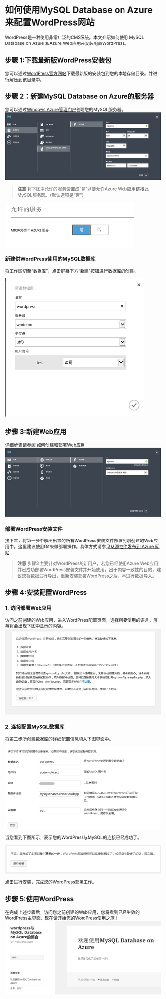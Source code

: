 # 如何使用MySQL Database on Azure来配置WordPress网站



WordPress是一种使用非常广泛的CMS系统。本文介绍如何使用 MySQL Database on Azure 和Azure Web应用来安装配置WordPress。



## 步骤 1:下载最新版WordPress安装包
您可以通过[WordPress官方网站]( https://wordpress.org/download/)下载最新版的安装包到您的本地存储目录。并进行解压到该目录中。

## 步骤 2：新建MySQL Database on Azure的服务器
您可以通过[Windows Azure管理门户](https://manage.windowsazure.cn)创建您的MySQL服务器。
![创建MySQL服务器][1]

> **注意** 将下图中允许的服务设置成“是”以便允许Azure Web应用链接此MySQL服务器。（默认选项是“否”）

![允许的服务][2]


### 新建供WordPress使用的MySQL数据库
将工作区切至“数据库”，点击屏幕下方“新建”按钮进行数据库的创建。

![新建数据库][3]


## 步骤 3:新建Web应用
详细步骤请参阅 [如何创建和部署Web应用](http://www.windowsazure.cn/manage/services/web-sites/how-to-create-websites/)
![新建Web应用][4]

### 部署WordPress安装文件
接下来，将第一步中解压出来的所有WordPress安装文件部署到刚创建的Web应用中。这里建议使用Git来做部署操作。具体方式请参见[从源控件发布到 Azure 网站](http://www.windowsazure.cn/documentation/articles/web-sites-publish-source-control/)

> **注意** 步骤3 主要针对WordPress的新用户，若您已经使用Azure Web应用并已成功部署WordPress安装文件并开始使用，出于内容一致性的目的，建议您将数据进行导出，重新安装部署WordPress之后，再进行数据导入。

## 步骤 4:安装配置WordPress


### 1. 访问部署Web应用
访问之前创建的Web应用，进入WordPress配置页面，选择所要使用的语言，屏幕将会出现下图中显示的内容。
![配置WordPress][5] 

### 2. 连接配置MySQL数据库
将第二步所创建数据库的详细配置信息填入下图界面中。

![连接WordPress][6] 

当您看到下图所示，表示您的WordPress与MySQL的连接已经成功了。

![成功连接WordPress][7] 

点击进行安装，完成您的WordPress部署工作。


## 步骤 5:使用WordPress
在完成上述步骤后，访问您之前创建的Web应用，您将看到已经生效的WordPress主界面。现在请开始您的WordPress使用之旅！
![安装WordPress][8] 



<!--Image references-->
[1]: ./img/001.png
[2]: ./img/002.png
[3]: ./img/003.png
[4]: ./img/004.png
[5]: ./img/005.png
[6]: ./img/006.png
[7]: ./img/007.png
[8]: ./img/008.png
[9]: ./img/009.png